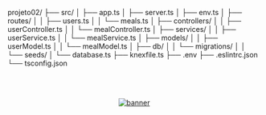 projeto02/
├── src/
│   ├── app.ts
│   ├── server.ts
│   ├── env.ts
│   ├── routes/
│   │   ├── users.ts
│   │   └── meals.ts
│   ├── controllers/
│   │   ├── userController.ts
│   │   └── mealController.ts
│   ├── services/
│   │   ├── userService.ts
│   │   └── mealService.ts
│   ├── models/
│   │   ├── userModel.ts
│   │   └── mealModel.ts
│   ├── db/
│   │   └── migrations/
│   │   └── seeds/
│   └── database.ts
├── knexfile.ts
├── .env
├── .eslintrc.json
└── tsconfig.json

<!--START_SECTION:footer-->

<br />
<br />

<p align="center">
  <a href="https://discord.gg/rocketseat" target="_blank">
    <img align="center" src="https://storage.googleapis.com/golden-wind/comunidade/rodape.svg" alt="banner"/>
  </a>
</p>

<!--END_SECTION:footer-->
